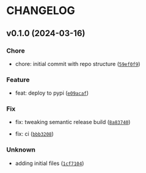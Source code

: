 # CHANGELOG



## v0.1.0 (2024-03-16)

### Chore

* chore: initial commit with repo structure ([`59ef0f9`](https://github.com/chanind/torch-geometric-median/commit/59ef0f95098d6c0dfee397f61e822956d97eab2a))

### Feature

* feat: deploy to pypi ([`e09acaf`](https://github.com/chanind/torch-geometric-median/commit/e09acaf5b2e4f786aeea2327ef51e27b3f70bc97))

### Fix

* fix: tweaking semantic release build ([`8a83740`](https://github.com/chanind/torch-geometric-median/commit/8a837402a9ef87913faf9a42914e3bd1b87d9496))

* fix: ci ([`bbb3208`](https://github.com/chanind/torch-geometric-median/commit/bbb3208b783e32d7bb0944e5767055bb42b3e4ce))

### Unknown

* adding initial files ([`1cf7104`](https://github.com/chanind/torch-geometric-median/commit/1cf71046da0289bc609ba34f4394180e4a5584aa))
